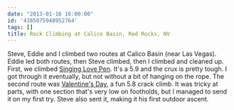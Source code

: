 ```yaml
---
date: "2013-01-16 16:00:00"
id: '4385075948952764'
tags: []
title: Rock Climbing at Calico Basin, Red Rocks, NV
---
```


Steve, Eddie and I climbed two routes at Calico Basin (near Las Vegas). Eddie led both routes, then Steve climbed, then I climbed and cleaned up. First, we climbed [Singing Love Pen](http://www.mountainproject.com/v/singing-love-pen/105733040). It's a 5.9 and the crux is pretty tough. I got through it eventually, but not without a bit of hanging on the rope. The second route was [Valentine's Day](http://www.rockclimbing.com/routes/North_America/United_States/Nevada/Red_Rock_Canyon/Calico_Basin/Moderate_Mecca/Valentine_s_Day_27439.html), a fun 5.8 crack climb. It was tricky at parts, with one section that's very low on footholds, but I managed to send it on my first try. Steve also sent it, making it his first outdoor ascent.
